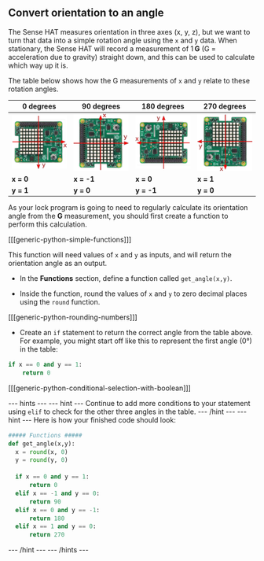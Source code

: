 ## Convert orientation to an angle

The Sense HAT measures orientation in three axes (x, y, z), but we want to turn that data into a simple rotation angle using the `x` and `y` data. When stationary, the Sense HAT will record a measurement of 1 **G** (G = acceleration due to gravity) straight down, and this can be used to calculate which way up it is.

The table below shows how the G measurements of `x` and `y` relate to these rotation angles.

|  0 degrees | 90 degrees  | 180 degrees | 270 degrees |
| - | - | - | - |
| ![0 degrees rotation](images/sense0.png) | ![90 degrees rotation](images/sense90.png) | ![180 degrees rotation](images/sense180.png) | ![270 degrees rotation](images/sense270.png) |
| **x = 0** | **x = -1** | **x = 0** | **x = 1** |
| **y = 1** | **y = 0** | **y = -1** | **y = 0** |


As your lock program is going to need to regularly calculate its orientation angle from the **G** measurement, you should first create a function to perform this calculation.

[[[generic-python-simple-functions]]]

This function will need values of `x` and `y` as inputs, and will return the orientation angle as an output.

+ In the **Functions** section, define a function called `get_angle(x,y)`.

+ Inside the function, round the values of `x` and `y` to zero decimal places using the `round` function.

[[[generic-python-rounding-numbers]]]

+ Create an `if` statement to return the correct angle from the table above. For example, you might start off like this to represent the first angle (0&deg;) in the table:

```python
if x == 0 and y == 1:
    return 0
```

[[[generic-python-conditional-selection-with-boolean]]]

--- hints ---
--- hint ---
Continue to add more conditions to your statement using `elif` to check for the other three angles in the table.
--- /hint ---
--- hint ---
Here is how your finished code should look:

```python
##### Functions #####
def get_angle(x,y):
  x = round(x, 0)       
  y = round(y, 0)

  if x == 0 and y == 1:
      return 0
  elif x == -1 and y == 0:
      return 90
  elif x == 0 and y == -1:
      return 180
  elif x == 1 and y == 0:
      return 270
```
--- /hint ---
--- /hints ---

